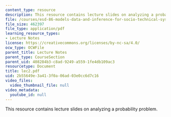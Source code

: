```yaml
---
content_type: resource
description: This resource contains lecture slides on analyzing a probability problem.
file: /courses/esd-86-models-data-and-inference-for-socio-technical-systems-spring-2007/2b55649e3a413f0a06ad03e0cc6d7c16_lec2.pdf
file_size: 462397
file_type: application/pdf
learning_resource_types:
- Lecture Notes
license: https://creativecommons.org/licenses/by-nc-sa/4.0/
ocw_type: OCWFile
parent_title: Lecture Notes
parent_type: CourseSection
parent_uid: 408284b3-c8ad-9249-a559-1fe4db109ac3
resourcetype: Document
title: lec2.pdf
uid: 2b55649e-3a41-3f0a-06ad-03e0cc6d7c16
video_files:
  video_thumbnail_file: null
video_metadata:
  youtube_id: null
---
```

This resource contains lecture slides on analyzing a probability problem.